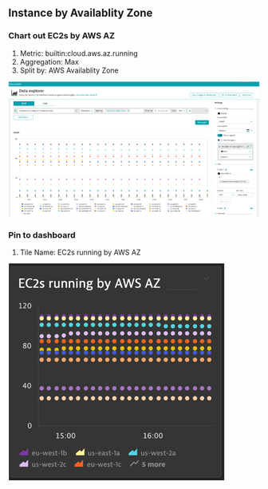 ## Instance by Availablity Zone

### Chart out EC2s by AWS AZ
1. Metric: builtin:cloud.aws.az.running
2. Aggregation: Max
3. Split by: AWS Availablity Zone

![azexplorer](../../../assets/images/azexplorer.png)

### Pin to dashboard
1. Tile Name: EC2s running by AWS AZ

![aztile](../../../assets/images/aztile.png)
